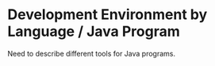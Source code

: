 # Development Environment by Language / Java Program

Need to describe different tools for Java programs.
